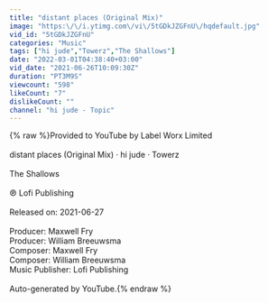 ```yaml
---
title: "distant places (Original Mix)"
image: "https:\/\/i.ytimg.com\/vi\/5tGDkJZGFnU\/hqdefault.jpg"
vid_id: "5tGDkJZGFnU"
categories: "Music"
tags: ["hi jude","Towerz","The Shallows"]
date: "2022-03-01T04:38:40+03:00"
vid_date: "2021-06-26T10:09:30Z"
duration: "PT3M9S"
viewcount: "598"
likeCount: "7"
dislikeCount: ""
channel: "hi jude - Topic"
---
```

{% raw %}Provided to YouTube by Label Worx Limited<br /><br />distant places (Original Mix) · hi jude · Towerz<br /><br />The Shallows<br /><br />℗ Lofi Publishing<br /><br />Released on: 2021-06-27<br /><br />Producer: Maxwell Fry<br />Producer: William Breeuwsma<br />Composer: Maxwell Fry<br />Composer: William Breeuwsma<br />Music  Publisher: Lofi Publishing<br /><br />Auto-generated by YouTube.{% endraw %}
